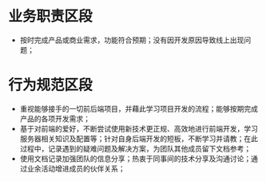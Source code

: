 # 业务职责区段
- 按时完成产品或商业需求，功能符合预期；没有因开发原因导致线上出现问题；

# 行为规范区段

- 重视能够接手的一切前后端项目，并藉此学习项目开发的流程；能够按期完成产品的各项开发需求；
- 基于对前端的爱好，不断尝试使用新技术更正规、高效地进行前端开发，学习服务器相关知识及配置等；针对自身后端开发的短板，不断学习并请教；在此过程中，记录遇到的疑难问题及解决方案，为团队其他成员留下文档参考；
- 使用文档记录加强团队的信息分享；热衷于同事间的技术分享及沟通讨论；通过业余活动增进成员的伙伴关系；
